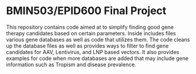 # BMIN503/EPID600 Final Project

This repository contains code aimed at to simplify finding good gene therapy candidates based on certain parameters. Inside includes files various gene databases as well as code that utilizes them. The code cleans up the database files as well as provides ways to filter to find gene candidates for AAV, Lentivirus, and LNP based vectors. It also provides examples for code when more databases are added that may include gene information such as Tropism and disease prevalence.
